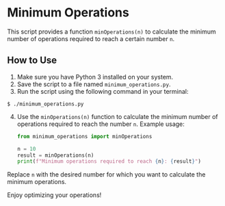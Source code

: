 
# Minimum Operations

This script provides a function `minOperations(n)` to calculate the minimum number of operations required to reach a certain number `n`.

## How to Use

1. Make sure you have Python 3 installed on your system.
2. Save the script to a file named `minimum_operations.py`.
3. Run the script using the following command in your terminal:

```
$ ./minimum_operations.py
```

4. Use the `minOperations(n)` function to calculate the minimum number of operations required to reach the number `n`.
   Example usage:

   ```python
   from minimum_operations import minOperations

   n = 10
   result = minOperations(n)
   print(f"Minimum operations required to reach {n}: {result}")
   ```

Replace `n` with the desired number for which you want to calculate the minimum operations.

Enjoy optimizing your operations!

